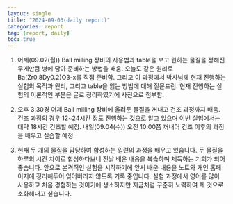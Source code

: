 ```yaml
---
layout: single
title: "2024-09-03(daily report)"
categories: report
tag: [report, daily]
toc: true
---
```


1.	어제(09.02(월)) Ball milling 장비의 사용법과 table을 보고 원하는 물질을 정해진 무게만큼 병에 담아 준비하는 방법을 배움.
   오늘도 같은 원리로 Ba(Zr0.8Dy0.2)O3-x를 직접 준비함.
   그리고 이 과정에서 박사님께 현재 진행하는 실험의 목적과 원리, 그리고 table을 읽는 방법에 대해 질문드림.
   현재 진행하는 실험의 이론적인 부분은 글로 정리하였기에 사진으로 첨부함.
  	
2.	오후 3:30경 어제 Ball milling 장비에 올려둔 물질을 꺼내고 건조 과정까지 배움.
   건조 과정의 경우 12~24시간 정도 진행하는 것으로 알고 있으며 이번 실험에서는 대략 18시간 건조할 예정.
   내일(09.04(수)) 오전 10:00쯤 꺼내어 건조 이후의 과정을 배우고 실습할 예정.
  	 
3.	현재 두 개의 물질을 담당하여 합성하는 일련의 과정을 배우고 있습니다.
   두 물질을 하루의 시간 차이로 합성하다보니 전날 배운 내용을 복습하며 체득하는 기회가 되어 좋습니다.
   앞으로 본격적인 실험을 시작하기에 앞서 배운 내용을 노트와 개인 홈페이지에 정리해두어 잊어버리지 않도록 기록 중입니다.
   실험 과정에서 영어를 많이 사용하고 처음 경험하는 것이기에 생소하지만 지금처럼 꾸준히 노력하여 제 것으로 소화해내고 싶습니다.
